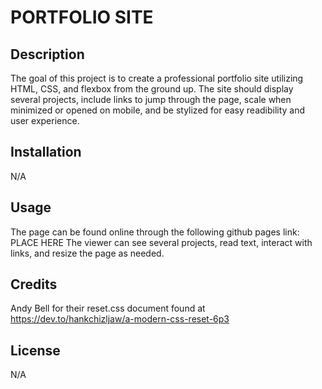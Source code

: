 # PORTFOLIO SITE

## Description

The goal of this project is to create a professional portfolio site utilizing HTML, CSS, and flexbox from the ground up. The site should display several projects, include links to jump through the page, scale when minimized or opened on mobile, and be stylized for easy readibility and user experience.

## Installation

N/A

## Usage

The page can be found online through the following github pages link: PLACE HERE
The viewer can see several projects, read text, interact with links, and resize the page as needed.

## Credits

Andy Bell for their reset.css document found at https://dev.to/hankchizljaw/a-modern-css-reset-6p3

## License

N/A